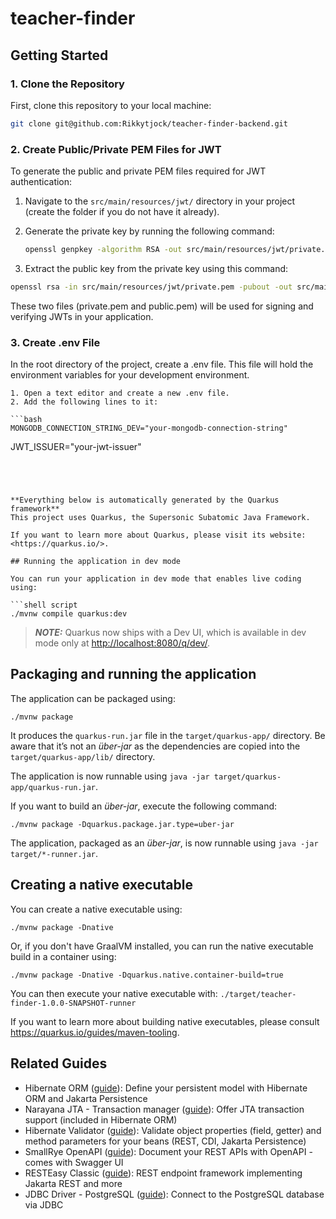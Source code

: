 # teacher-finder

## Getting Started

### 1. Clone the Repository

First, clone this repository to your local machine:

```bash
git clone git@github.com:Rikkytjock/teacher-finder-backend.git
```
### 2. Create Public/Private PEM Files for JWT

To generate the public and private PEM files required for JWT authentication:

1. Navigate to the `src/main/resources/jwt/` directory in your project (create the folder if you do not have it already).

2. Generate the private key by running the following command:

   ```bash
   openssl genpkey -algorithm RSA -out src/main/resources/jwt/private.pem -pkeyopt rsa_keygen_bits:2048
   ```
3. Extract the public key from the private key using this command:

  ```bash
  openssl rsa -in src/main/resources/jwt/private.pem -pubout -out src/main/resources/jwt/public.pem
  ```

These two files (private.pem and public.pem) will be used for signing and verifying JWTs in your application.

### 3. Create .env File ###

In the root directory of the project, create a .env file. This file will hold the environment variables for your development environment.

    1. Open a text editor and create a new .env file.
    2. Add the following lines to it:

    ```bash
    MONGODB_CONNECTION_STRING_DEV="your-mongodb-connection-string"
   JWT_ISSUER="your-jwt-issuer"
   ```


   

**Everything below is automatically generated by the Quarkus framework**
This project uses Quarkus, the Supersonic Subatomic Java Framework.

If you want to learn more about Quarkus, please visit its website: <https://quarkus.io/>.

## Running the application in dev mode

You can run your application in dev mode that enables live coding using:

```shell script
./mvnw compile quarkus:dev
```

> **_NOTE:_**  Quarkus now ships with a Dev UI, which is available in dev mode only at <http://localhost:8080/q/dev/>.

## Packaging and running the application

The application can be packaged using:

```shell script
./mvnw package
```

It produces the `quarkus-run.jar` file in the `target/quarkus-app/` directory.
Be aware that it’s not an _über-jar_ as the dependencies are copied into the `target/quarkus-app/lib/` directory.

The application is now runnable using `java -jar target/quarkus-app/quarkus-run.jar`.

If you want to build an _über-jar_, execute the following command:

```shell script
./mvnw package -Dquarkus.package.jar.type=uber-jar
```

The application, packaged as an _über-jar_, is now runnable using `java -jar target/*-runner.jar`.

## Creating a native executable

You can create a native executable using:

```shell script
./mvnw package -Dnative
```

Or, if you don't have GraalVM installed, you can run the native executable build in a container using:

```shell script
./mvnw package -Dnative -Dquarkus.native.container-build=true
```

You can then execute your native executable with: `./target/teacher-finder-1.0.0-SNAPSHOT-runner`

If you want to learn more about building native executables, please consult <https://quarkus.io/guides/maven-tooling>.

## Related Guides

- Hibernate ORM ([guide](https://quarkus.io/guides/hibernate-orm)): Define your persistent model with Hibernate ORM and Jakarta Persistence
- Narayana JTA - Transaction manager ([guide](https://quarkus.io/guides/transaction)): Offer JTA transaction support (included in Hibernate ORM)
- Hibernate Validator ([guide](https://quarkus.io/guides/validation)): Validate object properties (field, getter) and method parameters for your beans (REST, CDI, Jakarta Persistence)
- SmallRye OpenAPI ([guide](https://quarkus.io/guides/openapi-swaggerui)): Document your REST APIs with OpenAPI - comes with Swagger UI
- RESTEasy Classic ([guide](https://quarkus.io/guides/resteasy)): REST endpoint framework implementing Jakarta REST and more
- JDBC Driver - PostgreSQL ([guide](https://quarkus.io/guides/datasource)): Connect to the PostgreSQL database via JDBC
